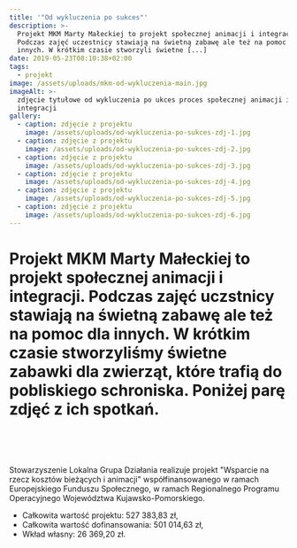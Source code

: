 ```yaml
---
title: '"Od wykluczenia po sukces"'
description: >-
  Projekt MKM Marty Małeckiej to projekt społecznej animacji i integracji.
  Podczas zajęć uczestnicy stawiają na świetną zabawę ale też na pomoc dla
  innych. W krótkim czasie stworzyli świetne [...]
date: 2019-05-23T08:10:38+02:00
tags:
  - projekt
image: /assets/uploads/mkm-od-wykluczenia-main.jpg
imageAlt: >-
  zdjęcie tytułowe od wykluczenia po ukces proces społecznej animacji i
  integracji
gallery:
  - caption: zdjęcie z projektu
    image: /assets/uploads/od-wykluczenia-po-sukces-zdj-1.jpg
  - caption: zdjęcie z projektu
    image: /assets/uploads/od-wykluczenia-po-sukces-zdj-2.jpg
  - caption: zdjęcie z projektu
    image: /assets/uploads/od-wykluczenia-po-sukces-zdj-3.jpg
  - caption: zdjęcie z projektu
    image: /assets/uploads/od-wykluczenia-po-sukces-zdj-4.jpg
  - caption: zdjęcie z projektu
    image: /assets/uploads/od-wykluczenia-po-sukces-zdj-5.jpg
  - caption: zdjęcie z projektu
    image: /assets/uploads/od-wykluczenia-po-sukces-zdj-6.jpg
---
```

# Projekt MKM Marty Małeckiej to projekt społecznej animacji i integracji. Podczas zajęć uczstnicy stawiają na świetną zabawę ale też na pomoc dla innych. W krótkim czasie stworzyliśmy świetne zabawki dla zwierząt, które trafią do pobliskiego schroniska. Poniżej parę zdjęć z ich spotkań.

<br>

<br>

<br>

Stowarzyszenie Lokalna Grupa Działania realizuje projekt "Wsparcie na rzecz kosztów bieżących i animacji" współfinansowanego w ramach Europejskiego Funduszu Społecznego, w ramach Regionalnego Programu Operacyjnego Województwa Kujawsko-Pomorskiego.

* Całkowita wartość projektu: 527 383,83 zł,
* Całkowita wartość dofinansowania: 501 014,63 zł,
* Wkład własny: 26 369,20 zł.
